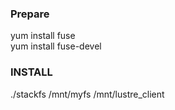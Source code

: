 ### Prepare
yum install fuse    
yum install fuse-devel

### INSTALL
./stackfs /mnt/myfs /mnt/lustre_client